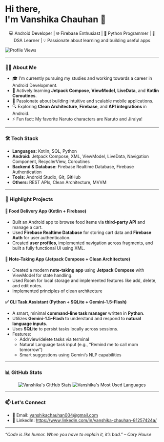 <h1>Hi there,<br>I'm Vanshika Chauhan 👋</br></h1>

<p align="center">
  💻 Android Developer | 🌐 Firebase Enthusiast | 🐍 Python Programmer | 🧠 DSA Learner | 💡 Passionate about learning and building useful apps
</p>

![Profile Views](https://komarev.com/ghpvc/?username=Vanshika-chauhan983&color=blue)

---

### 👩‍💻 About Me

- 🎓 I'm currently pursuing my studies and working towards a career in Android Development.
- 🌱 Actively learning **Jetpack Compose**, **ViewModel**, **LiveData**, and **Kotlin Coroutines**.
- 📲 Passionate about building intuitive and scalable mobile applications.
- 🔍 Exploring **Clean Architecture**, **Firebase**, and **API integrations** in Android.
- ⚡ Fun fact: My favorite Naruto characters are Naruto and Jiraiya!

---

### 🛠️ Tech Stack

- **Languages:** Kotlin, SQL, Python
- **Android:** Jetpack Compose, XML, ViewModel, LiveData, Navigation Component, RecyclerView, Coroutines
- **Backend & Database:** Firebase Realtime Database, Firebase Authentication
- **Tools:** Android Studio, Git, GitHub
- **Others:** REST APIs, Clean Architecture, MVVM

---

### 📱 Highlight Projects

#### 🍔 Food Delivery App (Kotlin + Firebase)
- Built an Android app to browse food items via **third-party API** and manage a cart.
- Used **Firebase Realtime Database** for storing cart data and **Firebase Auth** for user authentication.
- Created **user profiles**, implemented navigation across fragments, and built a fully functional UI using XML.

#### 📝 Note-Taking App (Jetpack Compose + Clean Architecture)
- Created a modern **note-taking app** using **Jetpack Compose** with ViewModel for state handling.
- Used Room for local storage and implemented features like add, delete, and edit notes.
- Implemented principles of clean architecture

#### ✅ CLI Task Assistant (Python + SQLite + Gemini-1.5-Flash)
- A smart, minimal **command-line task manager** written in **Python**.
- Utilizes **Gemini-1.5-Flash** to understand and respond to **natural language inputs**.
- Uses **SQLite** to persist tasks locally across sessions.
- Features:
  - Add/view/delete tasks via terminal
  - Natural Language task input (e.g., “Remind me to call mom tomorrow”)
  - Smart suggestions using Gemini’s NLP capabilities

---

### 📊 GitHub Stats

<p align="center">
  <img src="https://github-readme-stats.vercel.app/api?username=Vanshika-chauhan983&show_icons=true&theme=radical&cache_seconds=1" alt="Vanshika's GitHub Stats" />
  <img src="https://github-readme-stats.vercel.app/api/top-langs/?username=Vanshika-chauhan983&layout=compact&theme=radical" alt="Vanshika's Most Used Languages" />
</p>

---

### 📫 Let's Connect

- 📧 Email: vanshikachauhan004@gmail.com
- 💼 LinkedIn: https://www.linkedin.com/in/vanshika-chauhan-81257424a/

---

_“Code is like humor. When you have to explain it, it’s bad.” – Cory House_

